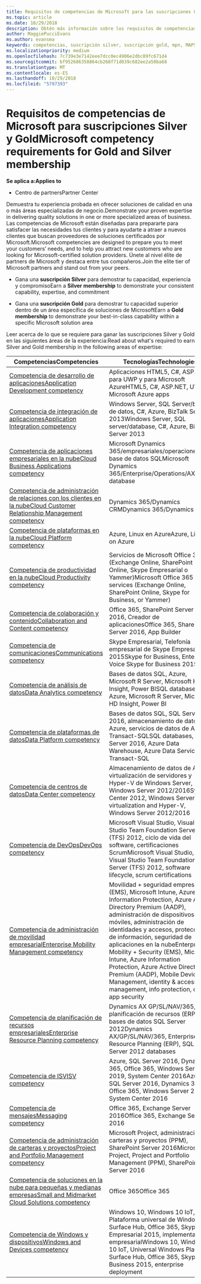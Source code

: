 ```yaml
---
title: Requisitos de competencias de Microsoft para las suscripciones Gold y Silver | Centro de partners
ms.topic: article
ms.date: 10/29/2018
description: Obtén más información sobre los requisitos de competencias para conseguir los niveles de suscripción Silver y Gold.
author: MaggiePucciEvans
ms.author: evansma
keywords: competencias, suscripción silver, suscripción gold, mpn, MAPS, competencia, Microsoft Partner Network, suscripción a la red
ms.localizationpriority: medium
ms.openlocfilehash: 7c739e3e7142eee7dcc0ec4906e2dbc89fc671d4
ms.sourcegitcommit: bf952686358864cb268f71d039c682ee2a50ba68
ms.translationtype: MT
ms.contentlocale: es-ES
ms.lasthandoff: 10/29/2018
ms.locfileid: "5797393"
---
```

# <a name="microsoft-competency-requirements-for-gold-and-silver-membership"></a><span data-ttu-id="3d257-104">Requisitos de competencias de Microsoft para suscripciones Silver y Gold</span><span class="sxs-lookup"><span data-stu-id="3d257-104">Microsoft competency requirements for Gold and Silver membership</span></span>

**<span data-ttu-id="3d257-105">Se aplica a:</span><span class="sxs-lookup"><span data-stu-id="3d257-105">Applies to</span></span>**

-  <span data-ttu-id="3d257-106">Centro de partners</span><span class="sxs-lookup"><span data-stu-id="3d257-106">Partner Center</span></span>

<span data-ttu-id="3d257-107">Demuestra tu experiencia probada en ofrecer soluciones de calidad en una o más áreas especializadas de negocio.</span><span class="sxs-lookup"><span data-stu-id="3d257-107">Demonstrate your proven expertise in delivering quality solutions in one or more specialized areas of business.</span></span> <span data-ttu-id="3d257-108">Las competencias de Microsoft están diseñadas para prepararte para satisfacer las necesidades tus clientes y para ayudarte a atraer a nuevos clientes que buscan proveedores de soluciones certificados por Microsoft.</span><span class="sxs-lookup"><span data-stu-id="3d257-108">Microsoft competencies are designed to prepare you to meet your customers’ needs, and to help you attract new customers who are looking for Microsoft-certified solution providers.</span></span> <span data-ttu-id="3d257-109">Únete al nivel élite de partners de Microsoft y destaca entre tus compañeros.</span><span class="sxs-lookup"><span data-stu-id="3d257-109">Join the elite tier of Microsoft partners and stand out from your peers.</span></span>

- <span data-ttu-id="3d257-110">Gana una **suscripción Silver** para demostrar tu capacidad, experiencia y compromiso</span><span class="sxs-lookup"><span data-stu-id="3d257-110">Earn a **Silver membership** to demonstrate your consistent capability, expertise, and commitment</span></span>

- <span data-ttu-id="3d257-111">Gana una **suscripción Gold** para demostrar tu capacidad superior dentro de un área específica de soluciones de Microsoft</span><span class="sxs-lookup"><span data-stu-id="3d257-111">Earn a **Gold membership** to demonstrate your best-in-class capability within a specific Microsoft solution area</span></span>

<span data-ttu-id="3d257-112">Leer acerca de lo que se requiere para ganar las suscripciones Silver y Gold en las siguientes áreas de la experiencia:</span><span class="sxs-lookup"><span data-stu-id="3d257-112">Read about what's required to earn Silver and Gold membership in the following areas of expertise:</span></span>


| <span data-ttu-id="3d257-113">Competencias</span><span class="sxs-lookup"><span data-stu-id="3d257-113">Competencies</span></span>  | <span data-ttu-id="3d257-114">Tecnologías</span><span class="sxs-lookup"><span data-stu-id="3d257-114">Technologies</span></span> |
|   ------------------   |   -------   |
| [<span data-ttu-id="3d257-115">Competencia de desarrollo de aplicaciones</span><span class="sxs-lookup"><span data-stu-id="3d257-115">Application Development competency</span></span>](https://partner.microsoft.com/membership/application-development-competency) | <span data-ttu-id="3d257-116">Aplicaciones HTML5, C#, ASP.NET, para UWP y para Microsoft Azure</span><span class="sxs-lookup"><span data-stu-id="3d257-116">HTML5, C#, ASP.NET, UWP, Microsoft Azure apps</span></span> |
| [<span data-ttu-id="3d257-117">Competencia de integración de aplicaciones</span><span class="sxs-lookup"><span data-stu-id="3d257-117">Application Integration competency</span></span>](https://partner.microsoft.com/membership/application-integration-competency) | <span data-ttu-id="3d257-118">Windows Server, SQL Server/base de datos, C#, Azure, BizTalk Server 2013</span><span class="sxs-lookup"><span data-stu-id="3d257-118">Windows Server, SQL server/database, C#, Azure, BizTalk Server 2013</span></span>|
| [<span data-ttu-id="3d257-119">Competencia de aplicaciones empresariales en la nube</span><span class="sxs-lookup"><span data-stu-id="3d257-119">Cloud Business Applications competency</span></span>](https://partner.microsoft.com/membership/cloud-business-applications-competency)| <span data-ttu-id="3d257-120">Microsoft Dynamics 365/empresariales/operaciones/AX, base de datos SQL</span><span class="sxs-lookup"><span data-stu-id="3d257-120">Microsoft Dynamics 365/Enterprise/Operations/AX, SQL database</span></span> |
| [<span data-ttu-id="3d257-121">Competencia de administración de relaciones con los clientes en la nube</span><span class="sxs-lookup"><span data-stu-id="3d257-121">Cloud Customer Relationship Management competency</span></span>](https://partner.microsoft.com/membership/cloud-customer-relationship-management-competency)| <span data-ttu-id="3d257-122">Dynamics 365/Dynamics CRM</span><span class="sxs-lookup"><span data-stu-id="3d257-122">Dynamics 365/Dynamics CRM</span></span> |
| [<span data-ttu-id="3d257-123">Competencia de plataformas en la nube</span><span class="sxs-lookup"><span data-stu-id="3d257-123">Cloud Platform competency</span></span>](https://partner.microsoft.com/membership/cloud-platform-competency)| <span data-ttu-id="3d257-124">Azure, Linux en Azure</span><span class="sxs-lookup"><span data-stu-id="3d257-124">Azure, Linux on Azure</span></span> |
| [<span data-ttu-id="3d257-125">Competencia de productividad en la nube</span><span class="sxs-lookup"><span data-stu-id="3d257-125">Cloud Productivity competency</span></span>](https://partner.microsoft.com/membership/cloud-productivity-competency)| <span data-ttu-id="3d257-126">Servicios de Microsoft Office 365 (Exchange Online, SharePoint Online, Skype Empresarial o Yammer)</span><span class="sxs-lookup"><span data-stu-id="3d257-126">Microsoft Office 365 services (Exchange Online, SharePoint Online, Skype for Business, or Yammer)</span></span>|
| [<span data-ttu-id="3d257-127">Competencia de colaboración y contenido</span><span class="sxs-lookup"><span data-stu-id="3d257-127">Collaboration and Content competency</span></span>](https://partner.microsoft.com/membership/collaboration-and-content-competency)| <span data-ttu-id="3d257-128">Office 365, SharePoint Server 2016, Creador de aplicaciones</span><span class="sxs-lookup"><span data-stu-id="3d257-128">Office 365, SharePoint Server 2016, App Builder</span></span> |
| [<span data-ttu-id="3d257-129">Competencia de comunicaciones</span><span class="sxs-lookup"><span data-stu-id="3d257-129">Communications competency</span></span>](https://partner.microsoft.com/membership/communications-competency)| <span data-ttu-id="3d257-130">Skype Empresarial, Telefonía empresarial de Skype Empresarial 2015</span><span class="sxs-lookup"><span data-stu-id="3d257-130">Skype for Business, Enterprise Voice Skype for Business 2015</span></span> |
| [<span data-ttu-id="3d257-131">Competencia de análisis de datos</span><span class="sxs-lookup"><span data-stu-id="3d257-131">Data Analytics competency</span></span>](https://partner.microsoft.com/membership/data-analytics-competency)| <span data-ttu-id="3d257-132">Bases de datos SQL, Azure, Microsoft R Server, Microsoft HD Insight, Power BI</span><span class="sxs-lookup"><span data-stu-id="3d257-132">SQL databases, Azure, Microsoft R Server, Microsoft HD Insight, Power BI</span></span> |
| [<span data-ttu-id="3d257-133">Competencia de plataformas de datos</span><span class="sxs-lookup"><span data-stu-id="3d257-133">Data Platform competency</span></span>](https://partner.microsoft.com/membership/data-platform-competency)| <span data-ttu-id="3d257-134">Bases de datos SQL, SQL Server 2016, almacenamiento de datos de Azure, servicios de datos de Azure, Transact-SQL</span><span class="sxs-lookup"><span data-stu-id="3d257-134">SQL databases, SQL Server 2016, Azure Data Warehouse, Azure Data Services, Transact-SQL</span></span> |
| [<span data-ttu-id="3d257-135">Competencia de centros de datos</span><span class="sxs-lookup"><span data-stu-id="3d257-135">Data Center competency</span></span>](https://partner.microsoft.com/membership/datacenter-competency)| <span data-ttu-id="3d257-136">Almacenamiento de datos de Azure, virtualización de servidores y Hyper-V de Windows Server, Windows Server 2012/2016</span><span class="sxs-lookup"><span data-stu-id="3d257-136">System Center 2012, Windows Server virtualization and Hyper-V, Windows Server 2012/2016</span></span> |
| [<span data-ttu-id="3d257-137">Competencia de DevOps</span><span class="sxs-lookup"><span data-stu-id="3d257-137">DevOps competency</span></span>](https://partner.microsoft.com/membership/devops-competency)| <span data-ttu-id="3d257-138">Microsoft Visual Studio, Visual Studio Team Foundation Server (TFS) 2012, ciclo de vida del software, certificaciones Scrum</span><span class="sxs-lookup"><span data-stu-id="3d257-138">Microsoft Visual Studio, Visual Studio Team Foundation Server (TFS) 2012, software lifecycle, scrum certifications</span></span> |
| [<span data-ttu-id="3d257-139">Competencia de administración de movilidad empresarial</span><span class="sxs-lookup"><span data-stu-id="3d257-139">Enterprise Mobility Management competency</span></span>](https://partner.microsoft.com/membership/enterprise-mobility-management-competency)| <span data-ttu-id="3d257-140">Movilidad + seguridad empresarial (EMS), Microsoft Intune, Azure Information Protection, Azure Active Directory Premium (AADP), administración de dispositivos móviles, administración de identidades y accesos, protección de información, seguridad de aplicaciones en la nube</span><span class="sxs-lookup"><span data-stu-id="3d257-140">Enterprise Mobility + Security (EMS), Microsoft Intune, Azure Information Protection, Azure Active Directory Premium (AADP), Mobile Device Management, identity & access management, info protection, cloud app security</span></span> |
| [<span data-ttu-id="3d257-141">Competencia de planificación de recursos empresariales</span><span class="sxs-lookup"><span data-stu-id="3d257-141">Enterprise Resource Planning competency</span></span>](https://partner.microsoft.com/membership/enterprise-resource-planning-competency)| <span data-ttu-id="3d257-142">Dynamics AX GP/SL/NAV/365, planificación de recursos (ERP), bases de datos SQL Server 2012</span><span class="sxs-lookup"><span data-stu-id="3d257-142">Dynamics AX/GP/SL/NAV/365, Enterprise Resource Planning (ERP), SQL Server 2012 databases</span></span>  |
|[<span data-ttu-id="3d257-143">Competencia de ISV</span><span class="sxs-lookup"><span data-stu-id="3d257-143">ISV competency</span></span>](https://partner.microsoft.com/en-us/membership/isv-competency)| <span data-ttu-id="3d257-144">Azure, SQL Server 2016, Dynamics 365, Office 365, Windows Server 2019, System Center 2016</span><span class="sxs-lookup"><span data-stu-id="3d257-144">Azure, SQL Server 2016,  Dynamics 365, Office 365, Windows Server 2019, System Center 2016</span></span>| 
| [<span data-ttu-id="3d257-145">Competencia de mensajes</span><span class="sxs-lookup"><span data-stu-id="3d257-145">Messaging competency</span></span>](https://partner.microsoft.com/membership/messaging-competency)| <span data-ttu-id="3d257-146">Office 365, Exchange Server 2016</span><span class="sxs-lookup"><span data-stu-id="3d257-146">Office 365, Exchange Server 2016</span></span> |
| [<span data-ttu-id="3d257-147">Competencia de administración de carteras y proyectos</span><span class="sxs-lookup"><span data-stu-id="3d257-147">Project and Portfolio Management competency</span></span>](https://partner.microsoft.com/membership/project-portfolio-management-competency)| <span data-ttu-id="3d257-148">Microsoft Project, administración de carteras y proyectos (PPM), SharePoint Server 2016</span><span class="sxs-lookup"><span data-stu-id="3d257-148">Microsoft Project, Project and Portfolio Management (PPM), SharePoint Server 2016</span></span>|
| [<span data-ttu-id="3d257-149">Competencia de soluciones en la nube para pequeñas y medianas empresas</span><span class="sxs-lookup"><span data-stu-id="3d257-149">Small and Midmarket Cloud Solutions competency</span></span>](https://partner.microsoft.com/membership/small-midmarket-cloud-solutions-competency)| <span data-ttu-id="3d257-150">Office 365</span><span class="sxs-lookup"><span data-stu-id="3d257-150">Office 365</span></span> |
| [<span data-ttu-id="3d257-151">Competencia de Windows y dispositivos</span><span class="sxs-lookup"><span data-stu-id="3d257-151">Windows and Devices competency</span></span>](https://partner.microsoft.com/membership/windows-and-devices-competency)| <span data-ttu-id="3d257-152">Windows 10, Windows 10 IoT, Plataforma universal de Windows, Surface Hub, Office 365, Skype Empresarial 2015, implementación empresarial</span><span class="sxs-lookup"><span data-stu-id="3d257-152">Windows 10, Windows 10 IoT, Universal Windows Platform, Surface Hub, Office 365, Skype for Business 2015, enterprise deployment</span></span> |